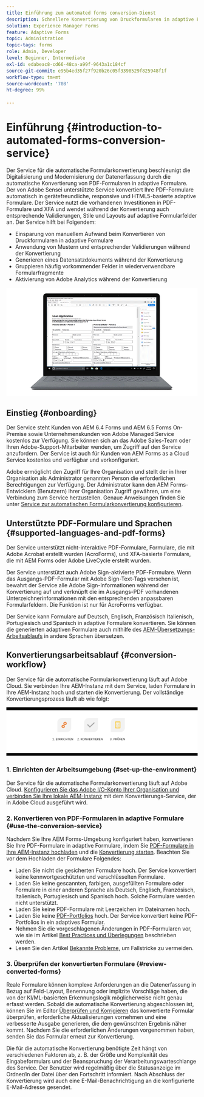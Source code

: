 ```yaml
---
title: Einführung zum automated forms conversion-Dienst
description: Schnellere Konvertierung von Druckformularen in adaptive Formulare
solution: Experience Manager Forms
feature: Adaptive Forms
topic: Administration
topic-tags: forms
role: Admin, Developer
level: Beginner, Intermediate
exl-id: edabeac8-cd66-48ca-a99f-9643a1c184cf
source-git-commit: e95b4ed35f27f920b26c05f3398529f825948f1f
workflow-type: tm+mt
source-wordcount: '708'
ht-degree: 99%

---
```


# Einführung {#introduction-to-automated-forms-conversion-service}

Der Service für die automatische Formularkonvertierung beschleunigt die Digitalisierung und Modernisierung der Datenerfassung durch die automatische Konvertierung von PDF-Formularen in adaptive Formulare. Der von Adobe Sensei unterstützte Service konvertiert Ihre PDF-Formulare automatisch in gerätefreundliche, responsive und HTML5-basierte adaptive Formulare. Der Service nutzt die vorhandenen Investitionen in PDF-Formulare und XFA und wendet während der Konvertierung auch entsprechende Validierungen, Stile und Layouts auf adaptive Formularfelder an. Der Service hilft bei Folgendem:

* Einsparung von manuellem Aufwand beim Konvertieren von Druckformularen in adaptive Formulare
* Anwendung von Mustern und entsprechender Validierungen während der Konvertierung
* Generieren eines Datensatzdokuments während der Konvertierung
* Gruppieren häufig vorkommender Felder in wiederverwendbare Formularfragmente
* Aktivierung von Adobe Analytics während der Konvertierung

![Es ist einfach. Sie geben uns die Quellformulare und überlassen alles andere uns. Wir stellen Ihnen ansprechende adaptive Formulare bereit. Sie können die Ausgabe jederzeit zu Ihrer Zufriedenheit verändern. ](assets/pdf-to-adaptive-form-gitx50.gif)

## Einstieg  {#onboarding}

Der Service steht Kunden von AEM 6.4 Forms und AEM 6.5 Forms On-Premise sowie Unternehmenskunden von Adobe Managed Service kostenlos zur Verfügung. Sie können sich an das Adobe Sales-Team oder Ihren Adobe-Support-Mitarbeiter wenden, um Zugriff auf den Service anzufordern. Der Service ist auch für Kunden von AEM Forms as a Cloud Service kostenlos und verfügbar und vorkonfiguriert.

Adobe ermöglicht den Zugriff für Ihre Organisation und stellt der in Ihrer Organisation als Administrator genannten Person die erforderlichen Berechtigungen zur Verfügung. Der Administrator kann den AEM Forms-Entwicklern (Benutzern) Ihrer Organisation Zugriff gewähren, um eine Verbindung zum Service herzustellen. Genaue Anweisungen finden Sie unter [Service zur automatischen Formularkonvertierung konfigurieren](configure-service.md).

## Unterstützte PDF-Formulare und Sprachen {#supported-languages-and-pdf-forms}

Der Service unterstützt nicht-interaktive PDF-Formulare, Formulare, die mit Adobe Acrobat erstellt wurden (AcroForms), und XFA-basierte Formulare, die mit AEM Forms oder Adobe LiveCycle erstellt wurden.

Der Service unterstützt auch Adobe Sign-aktivierte PDF-Formulare. Wenn das Ausgangs-PDF-Formular mit Adobe Sign-Text-Tags versehen ist, bewahrt der Service alle Adobe Sign-Informationen während der Konvertierung auf und verknüpft die im Ausgangs-PDF vorhandenen Unterzeichnerinformationen mit den entsprechenden anpassbaren Formularfeldern. Die Funktion ist nur für AcroForms verfügbar.

Der Service kann Formulare auf Deutsch, Englisch, Französisch Italienisch, Portugiesisch und Spanisch in adaptive Formulare konvertieren. Sie können die generierten adaptiven Formulare auch mithilfe des [AEM-Übersetzungs-Arbeitsablaufs](https://helpx.adobe.com/de/experience-manager/6-5/forms/using/using-aem-translation-workflow-to-localize-adaptive-forms.html) in andere Sprachen übersetzen.

## Konvertierungsarbeitsablauf  {#conversion-workflow}

Der Service für die automatische Formularkonvertierung läuft auf Adobe Cloud. Sie verbinden Ihre AEM-Instanz mit dem Service, laden Formulare in Ihre AEM-Instanz hoch und starten die Konvertierung. Der vollständige Konvertierungsprozess läuft ab wie folgt:

![Arbeitsablauf](assets/conversion-workflow.png)

### 1. Einrichten der Arbeitsumgebung {#set-up-the-environment}

Der Service für die automatische Formularkonvertierung läuft auf Adobe Cloud. [Konfigurieren Sie das Adobe I/O-Konto Ihrer Organisation und verbinden Sie Ihre lokale AEM-Instanz](configure-service.md) mit dem Konvertierungs-Service, der in Adobe Cloud ausgeführt wird.

### 2. Konvertieren von PDF-Formularen in adaptive Formulare {#use-the-conversion-service}

Nachdem Sie Ihre AEM Forms-Umgebung konfiguriert haben, konvertieren Sie Ihre PDF-Formulare in adaptive Formulare, indem Sie [PDF-Formulare in Ihre AEM-Instanz hochladen](convert-existing-forms-to-adaptive-forms.md) und die [Konvertierung starten](convert-existing-forms-to-adaptive-forms.md#run-the-conversion). Beachten Sie vor dem Hochladen der Formulare Folgendes:

* Laden Sie nicht die gesicherten Formulare hoch. Der Service konvertiert keine kennwortgeschützten und verschlüsselten Formulare.
* Laden Sie keine gescannten, farbigen, ausgefüllten Formulare oder Formulare in einer anderen Sprache als Deutsch, Englisch, Französisch, Italienisch, Portugiesisch und Spanisch hoch. Solche Formulare werden nicht unterstützt.
* Laden Sie keine PDF-Formulare mit Leerzeichen im Dateinamen hoch.
* Laden Sie keine [PDF-Portfolios](https://helpx.adobe.com/de/acrobat/using/overview-pdf-portfolios.html) hoch. Der Service konvertiert keine PDF-Portfolios in ein adaptives Formular.
* Nehmen Sie die vorgeschlagenen Änderungen in PDF-Formularen vor, wie sie im Artikel [Best Practices und Überlegungen](styles-and-pattern-considerations-and-best-practices.md) beschrieben werden.
* Lesen Sie den Artikel [Bekannte Probleme](known-issues.md), um Fallstricke zu vermeiden.

### 3. Überprüfen der konvertierten Formulare {#review-converted-forms}

Reale Formulare können komplexe Anforderungen an die Datenerfassung in Bezug auf Feld-Layout, Benennung oder implizite Vorschläge haben, die von der KI/ML-basierten Erkennungslogik möglicherweise nicht genau erfasst werden. Sobald die automatische Konvertierung abgeschlossen ist, können Sie im Editor [Überprüfen und Korrigieren](review-correct-ui-edited.md) das konvertierte Formular überprüfen, erforderliche Aktualisierungen vornehmen und eine verbesserte Ausgabe generieren, die dem gewünschten Ergebnis näher kommt. Nachdem Sie die erforderlichen Änderungen vorgenommen haben, senden Sie das Formular erneut zur Konvertierung.

Die für die automatische Konvertierung benötigte Zeit hängt von verschiedenen Faktoren ab, z. B. der Größe und Komplexität des Eingabeformulars und der Beanspruchung der Verarbeitungswarteschlange des Service. Der Benutzer wird regelmäßig über die Statusanzeige im Ordner/in der Datei über den Fortschritt informiert. Nach Abschluss der Konvertierung wird auch eine E-Mail-Benachrichtigung an die konfigurierte E-Mail-Adresse gesendet.
